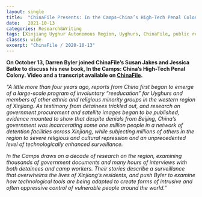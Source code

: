 ```yaml
---
layout: single
title:  "ChinaFile Presents: In the Camps—China’s High-Tech Penal Colony"
date:   2021-10-13
categories: Research&Writing
tags: [Xinjiang Uyghur Autonomous Region, Uyghurs, ChinaFile, public remarks]
classes: wide
excerpt: "ChinaFile / 2020-10-13"
---
```



**On October 13, Darren Byler joined ChinaFile’s Susan Jakes and Jessica Batke to discuss his new book, In the Camps: China’s High-Tech Penal Colony. Video and a transcript available on [ChinaFile](https://www.chinafile.com/reporting-opinion/features/chinafile-presents-camps-chinas-high-tech-penal-colony).**

*"A little more than four years ago, reports from China first began to emerge of a large-scale program of involuntary “reeducation” for Uyghurs and members of other ethnic and religious minority groups in the western region of Xinjiang. As testimony from detainees trickled out, and research on government procurement and satellite images began to be published, evidence mounted to show that despite denials from Beijing, China’s government was incarcerating some one million people in a network of detention facilities across Xinjiang, while subjecting millions of others in the region to severe religious and cultural repression and an unprecedented level of technologically enhanced surveillance.*

*In the Camps draws on a decade of research on the region, examining thousands of government documents and many hours of interviews with both detainees and camp workers. Their stories describe a surveillance that overwhelms the lives of Xinjiang’s residents, and push Byler to examine how technological tools are being adapted to create forms of intrusive and often oppressive control of vulnerable people around the world."*
